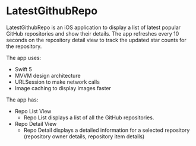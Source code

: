 # LatestGithubRepo
LatestGithubRepo is an iOS application to display a list of latest popular GitHub repositories and show their details. The app refreshes every 10 seconds on the repository detail view to track the updated star counts for the repository.

The app uses:

- Swift 5
- MVVM design architecture
- URLSession to make network calls
- Image caching to display images faster


The app has:

- Repo List View
  - Repo List displays a list of all the GitHub repositories.
- Repo Detail View
  - Repo Detail displays a detailed information for a selected repository (repository owner details, repository item details)

